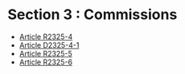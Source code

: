 # Section 3 : Commissions

* [Article R2325-4](./LEGIARTI000018535180.md)
* [Article D2325-4-1](./LEGIARTI000030408104.md)
* [Article R2325-5](./LEGIARTI000018535178.md)
* [Article R2325-6](./LEGIARTI000018535176.md)
